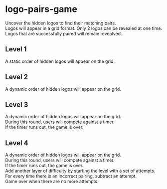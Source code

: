 # logo-pairs-game  
Uncover the hidden logos to find their matching pairs.  
Logos will appear in a grid format. Only 2 logos can be revealed at one time.  
Logos that are successfully paired will remain revealved.  
  
  
## Level 1  
A static order of hidden logos will appear on the grid.  
  
  
## Level 2  
A dynamic order of hidden logos will appear on the grid.  
  
  
## Level 3  
A dynamic order of hidden logos will appear on the grid.  
During this round, users will compete against a timer.  
If the timer runs out, the game is over.  
  
  
## Level 4  
A dynamic order of hidden logos will appear on the grid.  
During this round, users will compete against a timer.  
If the timer runs out, the game is over.  
Add another layer of difficulty by starting the level with a set of attempts.  
For every time there is an incorrect pairing, subtract an attempt.  
Game over when there are no more attempts.  
  

